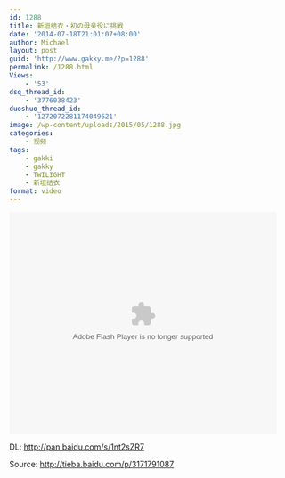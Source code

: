 ```yaml
---
id: 1288
title: 新垣结衣・初の母亲役に挑戦
date: '2014-07-18T21:01:07+08:00'
author: Michael
layout: post
guid: 'http://www.gakky.me/?p=1288'
permalink: /1288.html
Views:
    - '53'
dsq_thread_id:
    - '3776038423'
duoshuo_thread_id:
    - '1272072281174049621'
image: /wp-content/uploads/2015/05/1288.jpg
categories:
    - 视频
tags:
    - gakki
    - gakky
    - TWILIGHT
    - 新垣结衣
format: video
---
```


<embed align="middle" allowfullscreen="allowfullscreen" allowscriptaccess="always" height="400" quality="high" src="http://player.youku.com/player.php/sid/XNzQyMjU5ODgw/v.swf" type="application/x-shockwave-flash" width="480"></embed>

DL: <http://pan.baidu.com/s/1nt2sZR7>  
  
Source: <http://tieba.baidu.com/p/3171791087>
